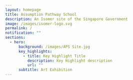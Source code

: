 ```yaml
---
layout: homepage
title: Assumption Pathway School
description: An Isomer site of the Singapore Government
image: /images/isomer-logo.svg
permalink: /
notification: ""
sections:
  - hero:
      background: /images/APS Site.jpg
      key_highlights:
        - title: Key Highlight Title
          description: Key Highlight description
          url: ""
      subtitle: Art Exhibition
---
```

